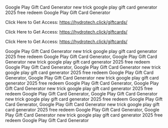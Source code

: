 Google Play Gift Card Generator new trick google play gift card generator 2025 free redeem Google Play Gift Card Generator

Click Here to Get Access: https://hydrotech.click/giftcards/

Click Here to Get Access: https://hydrotech.click/giftcards/

Click Here to Get Access: https://hydrotech.click/giftcards/

Google Play Gift Card Generator new trick google play gift card generator 2025 free redeem Google Play Gift Card Generator, Google Play Gift Card Generator new trick google play gift card generator 2025 free redeem Google Play Gift Card Generator, Google Play Gift Card Generator new trick google play gift card generator 2025 free redeem Google Play Gift Card Generator, Google Play Gift Card Generator new trick google play gift card generator 2025 free redeem Google Play Gift Card Generator, Google Play Gift Card Generator new trick google play gift card generator 2025 free redeem Google Play Gift Card Generator, Google Play Gift Card Generator new trick google play gift card generator 2025 free redeem Google Play Gift Card Generator, Google Play Gift Card Generator new trick google play gift card generator 2025 free redeem Google Play Gift Card Generator, Google Play Gift Card Generator new trick google play gift card generator 2025 free redeem Google Play Gift Card Generator
